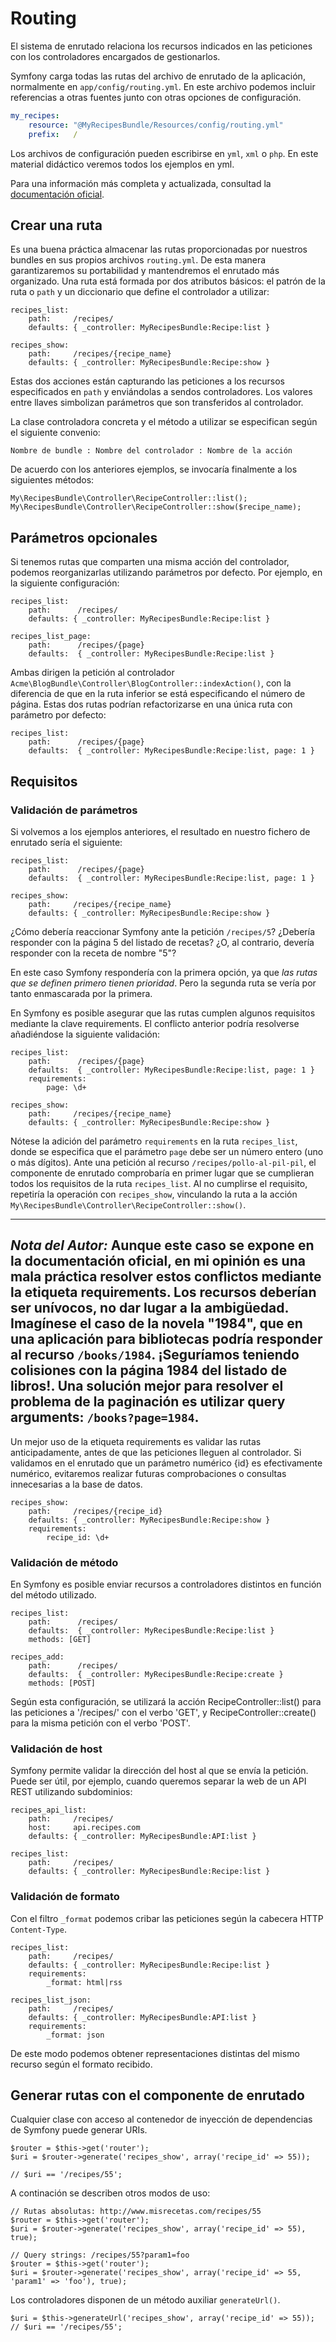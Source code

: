 # Routing

El sistema de enrutado relaciona los recursos indicados en las peticiones con los controladores encargados de gestionarlos.

Symfony carga todas las rutas del archivo de enrutado de la aplicación, normalmente en `app/config/routing.yml`. En este archivo podemos incluir referencias a otras fuentes junto con otras opciones de configuración.

```app/config/routing.yml
my_recipes:
    resource: "@MyRecipesBundle/Resources/config/routing.yml"
    prefix:   /
```

Los archivos de configuración pueden escribirse en `yml`, `xml` o `php`. En este material didáctico veremos todos los ejemplos en yml.

Para una información más completa y actualizada, consultad la [documentación oficial](http://symfony.com/doc/current/book/routing.html).

## Crear una ruta

Es una buena práctica almacenar las rutas proporcionadas por nuestros bundles en sus propios archivos `routing.yml`. De esta manera garantizaremos su portabilidad y mantendremos el enrutado más organizado. Una ruta está formada por dos atributos básicos: el patrón de la ruta o `path` y un diccionario que define el controlador a utilizar:

```
recipes_list:
    path:     /recipes/
    defaults: { _controller: MyRecipesBundle:Recipe:list }

recipes_show:
    path:     /recipes/{recipe_name}
    defaults: { _controller: MyRecipesBundle:Recipe:show }
```

Estas dos acciones están capturando las peticiones a los recursos especificados en `path` y enviándolas a sendos controladores. Los valores entre llaves simbolizan parámetros que son transferidos al controlador.

La clase controladora concreta y el método a utilizar se especifican según el siguiente convenio:

`Nombre de bundle : Nombre del controlador : Nombre de la acción`

De acuerdo con los anteriores ejemplos, se invocaría finalmente a los siguientes métodos:

```
My\RecipesBundle\Controller\RecipeController::list();
My\RecipesBundle\Controller\RecipeController::show($recipe_name);
```


## Parámetros opcionales

Si tenemos rutas que comparten una misma acción del controlador, podemos reorganizarlas utilizando parámetros por defecto. Por ejemplo, en la siguiente configuración:

```
recipes_list:
    path:      /recipes/
    defaults: { _controller: MyRecipesBundle:Recipe:list }

recipes_list_page:
    path:      /recipes/{page}
    defaults:  { _controller: MyRecipesBundle:Recipe:list }
```

Ambas dirigen la petición al controlador `Acme\BlogBundle\Controller\BlogController::indexAction()`, con la diferencia de que en la ruta inferior se está especificando el número de página. Estas dos rutas podrían refactorizarse en una única ruta con parámetro por defecto:

```
recipes_list:
    path:      /recipes/{page}
    defaults:  { _controller: MyRecipesBundle:Recipe:list, page: 1 }
```

## Requisitos


### Validación de parámetros

Si volvemos a los ejemplos anteriores, el resultado en nuestro fichero de enrutado sería el siguiente:


```
recipes_list:
    path:      /recipes/{page}
    defaults:  { _controller: MyRecipesBundle:Recipe:list, page: 1 }

recipes_show:
    path:     /recipes/{recipe_name}
    defaults: { _controller: MyRecipesBundle:Recipe:show }
```

¿Cómo debería reaccionar Symfony ante la petición `/recipes/5`? ¿Debería responder con la página 5 del listado de recetas? ¿O, al contrario, devería responder con la receta de nombre "5"?

En este caso Symfony respondería con la primera opción, ya que *las rutas que se definen primero tienen prioridad*. Pero la segunda ruta se vería por tanto enmascarada por la primera.

En Symfony es posible asegurar que las rutas cumplen algunos requisitos mediante la clave requirements. El conflicto anterior podría resolverse añadiéndose la siguiente validación:

```
recipes_list:
    path:      /recipes/{page}
    defaults:  { _controller: MyRecipesBundle:Recipe:list, page: 1 }
    requirements:
        page: \d+

recipes_show:
    path:     /recipes/{recipe_name}
    defaults: { _controller: MyRecipesBundle:Recipe:show }
```

Nótese la adición del parámetro `requirements` en la ruta `recipes_list`, donde se especifica que el parámetro `page` debe ser un número entero (uno o más dígitos). Ante una petición al recurso `/recipes/pollo-al-pil-pil`, el componente de enrutado comprobaría en primer lugar que se cumplieran todos los requisitos de la ruta `recipes_list`. Al no cumplirse el requisito, repetiría la operación con `recipes_show`, vinculando la ruta a la acción `My\RecipesBundle\Controller\RecipeController::show()`.

----------------------------------------------------------------------
*Nota del Autor:* Aunque este caso se expone en la documentación oficial, en mi opinión es una mala práctica resolver estos conflictos mediante la etiqueta requirements. Los recursos deberían ser unívocos, no dar lugar a la ambigüedad. Imagínese el caso de la novela "1984", que en una aplicación para bibliotecas podría responder al recurso `/books/1984`. ¡Seguríamos teniendo colisiones con la página 1984 del listado de libros!. Una solución mejor para resolver el problema de la paginación es utilizar query arguments: `/books?page=1984`.
----------------------------------------------------------------------

Un mejor uso de la etiqueta requirements es validar las rutas anticipadamente, antes de que las peticiones lleguen al controlador. Si validamos en el enrutado que un parámetro numérico {id} es efectivamente numérico, evitaremos realizar futuras comprobaciones o consultas innecesarias a la base de datos.

```
recipes_show:
    path:     /recipes/{recipe_id}
    defaults: { _controller: MyRecipesBundle:Recipe:show }
    requirements:
        recipe_id: \d+
```

### Validación de método

En Symfony es posible enviar recursos a controladores distintos en función del método utilizado.

```
recipes_list:
    path:      /recipes/
    defaults:  { _controller: MyRecipesBundle:Recipe:list }
    methods: [GET]

recipes_add:
    path:      /recipes/
    defaults:  { _controller: MyRecipesBundle:Recipe:create }
    methods: [POST]
```

Según esta configuración, se utilizará la acción RecipeController::list() para las peticiones a '/recipes/' con el verbo 'GET', y RecipeController::create() para la misma petición con el verbo 'POST'.

### Validación de host

Symfony permite validar la dirección del host al que se envía la petición. Puede ser útil, por ejemplo, cuando queremos separar la web de un API REST utilizando subdominios:


```
recipes_api_list:
    path:     /recipes/
    host:     api.recipes.com
    defaults: { _controller: MyRecipesBundle:API:list }

recipes_list:
    path:     /recipes/
    defaults: { _controller: MyRecipesBundle:Recipe:list }
```

### Validación de formato

Con el filtro `_format` podemos cribar las peticiones según la cabecera HTTP `Content-Type`.

```
recipes_list:
    path:     /recipes/
    defaults: { _controller: MyRecipesBundle:Recipe:list }
    requirements:
        _format: html|rss

recipes_list_json:
    path:     /recipes/
    defaults: { _controller: MyRecipesBundle:API:list }
    requirements:
        _format: json
```

De este modo podemos obtener representaciones distintas del mismo recurso según el formato recibido.


## Generar rutas con el componente de enrutado

Cualquier clase con acceso al contenedor de inyección de dependencias de Symfony puede generar URIs.

```
$router = $this->get('router');
$uri = $router->generate('recipes_show', array('recipe_id' => 55));

// $uri == '/recipes/55';
```

A continación se describen otros modos de uso:

```
// Rutas absolutas: http://www.misrecetas.com/recipes/55
$router = $this->get('router');
$uri = $router->generate('recipes_show', array('recipe_id' => 55), true);

// Query strings: /recipes/55?param1=foo
$router = $this->get('router');
$uri = $router->generate('recipes_show', array('recipe_id' => 55, 'param1' => 'foo'), true);

```



Los controladores disponen de un método auxiliar `generateUrl()`.

```
$uri = $this->generateUrl('recipes_show', array('recipe_id' => 55));
// $uri == '/recipes/55';
```

